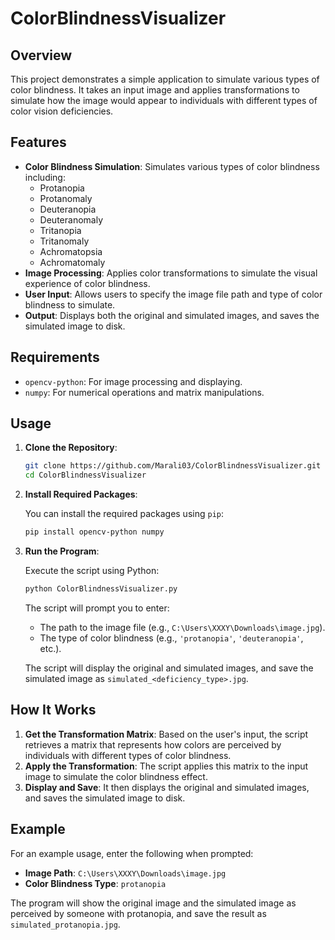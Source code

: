 # ColorBlindnessVisualizer
## Overview

This project demonstrates a simple application to simulate various types of color blindness. It takes an input image and applies transformations to simulate how the image would appear to individuals with different types of color vision deficiencies.

## Features

- **Color Blindness Simulation**: Simulates various types of color blindness including:
  - Protanopia
  - Protanomaly
  - Deuteranopia
  - Deuteranomaly
  - Tritanopia
  - Tritanomaly
  - Achromatopsia
  - Achromatomaly
- **Image Processing**: Applies color transformations to simulate the visual experience of color blindness.
- **User Input**: Allows users to specify the image file path and type of color blindness to simulate.
- **Output**: Displays both the original and simulated images, and saves the simulated image to disk.

## Requirements

- `opencv-python`: For image processing and displaying.
- `numpy`: For numerical operations and matrix manipulations.

## Usage

1. **Clone the Repository**:

    ```bash
    git clone https://github.com/Marali03/ColorBlindnessVisualizer.git
    cd ColorBlindnessVisualizer
    ```

2. **Install Required Packages**:

    You can install the required packages using `pip`:

    ```bash
    pip install opencv-python numpy
    ```

3. **Run the Program**:

    Execute the script using Python:

    ```bash
    python ColorBlindnessVisualizer.py
    ```

    The script will prompt you to enter:
    - The path to the image file (e.g., `C:\Users\XXXY\Downloads\image.jpg`).
    - The type of color blindness (e.g., `'protanopia'`, `'deuteranopia'`, etc.).

    The script will display the original and simulated images, and save the simulated image as `simulated_<deficiency_type>.jpg`.

## How It Works

1. **Get the Transformation Matrix**: Based on the user's input, the script retrieves a matrix that represents how colors are perceived by individuals with different types of color blindness.
2. **Apply the Transformation**: The script applies this matrix to the input image to simulate the color blindness effect.
3. **Display and Save**: It then displays the original and simulated images, and saves the simulated image to disk.

## Example

For an example usage, enter the following when prompted:
- **Image Path**: `C:\Users\XXXY\Downloads\image.jpg`
- **Color Blindness Type**: `protanopia`

The program will show the original image and the simulated image as perceived by someone with protanopia, and save the result as `simulated_protanopia.jpg`.

